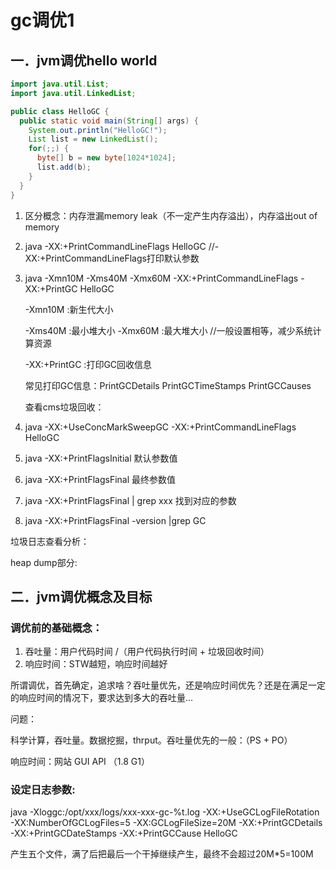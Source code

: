 # gc调优1

## 一．jvm调优hello world

```java
import java.util.List;
import java.util.LinkedList;

public class HelloGC {
  public static void main(String[] args) {
    System.out.println("HelloGC!");
    List list = new LinkedList();
    for(;;) {
      byte[] b = new byte[1024*1024];
      list.add(b);
    }
  }
}
```

1. 区分概念：内存泄漏memory leak（不一定产生内存溢出），内存溢出out of memory

2. java -XX:+PrintCommandLineFlags HelloGC    //-XX:+PrintCommandLineFlags打印默认参数

3. java -Xmn10M -Xms40M -Xmx60M -XX:+PrintCommandLineFlags -XX:+PrintGC HelloGC 

   -Xmn10M	:新生代大小

   -Xms40M	:最小堆大小  -Xmx60M	:最大堆大小	//一般设置相等，减少系统计算资源

   -XX:+PrintGC	:打印GC回收信息

   常见打印GC信息：PrintGCDetails PrintGCTimeStamps PrintGCCauses

   

   查看cms垃圾回收：

4. java -XX:+UseConcMarkSweepGC -XX:+PrintCommandLineFlags HelloGC        

   

5. java -XX:+PrintFlagsInitial 默认参数值

6. java -XX:+PrintFlagsFinal 最终参数值

7. java -XX:+PrintFlagsFinal | grep xxx 找到对应的参数

8. java -XX:+PrintFlagsFinal -version |grep GC

垃圾日志查看分析：



heap dump部分:

## 二．jvm调优概念及目标

### 调优前的基础概念：

1. 吞吐量：用户代码时间 /（用户代码执行时间 + 垃圾回收时间）
2. 响应时间：STW越短，响应时间越好

所谓调优，首先确定，追求啥？吞吐量优先，还是响应时间优先？还是在满足一定的响应时间的情况下，要求达到多大的吞吐量...

问题：

科学计算，吞吐量。数据挖掘，thrput。吞吐量优先的一般：（PS + PO）

响应时间：网站 GUI API （1.8 G1）

### 设定日志参数:

java -Xloggc:/opt/xxx/logs/xxx-xxx-gc-%t.log -XX:+UseGCLogFileRotation -XX:NumberOfGCLogFiles=5 -XX:GCLogFileSize=20M -XX:+PrintGCDetails -XX:+PrintGCDateStamps -XX:+PrintGCCause HelloGC

产生五个文件，满了后把最后一个干掉继续产生，最终不会超过20M*5=100M